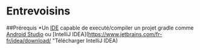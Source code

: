 # Entrevoisins

##Prérequis
*Un [IDE](https://fr.wikipedia.org/wiki/Environnement_de_d%C3%A9veloppement#:~:text=Un%20IDE%20comporte%20typiquement%20une,les%20interfaces%20graphiques%20des%20logiciels. "Qu'est-ce qu'un IDE ?")  capable de executé/compiler un projet gradle comme [Android Studio](https://developer.android.com/studio?hl=fr&gclid=Cj0KCQiA3smABhCjARIsAKtrg6KreyOvEP6B9EKHOAb37KlNyzcbTJsA12emUKHtQdcG31vfHjv7ncMaAgx6EALw_wcB&gclsrc=aw.ds "Télécharger Android Studio") ou [IntelliJ IDEA](https://www.jetbrains.com/fr-fr/idea/download/ "Télécharger IntelliJ IDEA)


